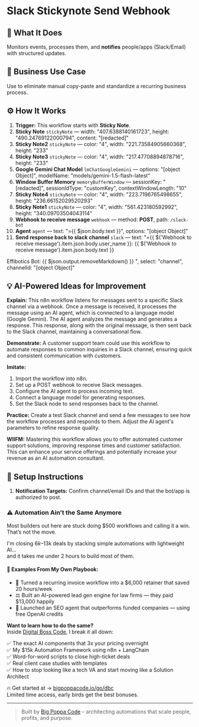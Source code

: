 # Slack Stickynote Send Webhook
## 🚀 What It Does
Monitors events, processes them, and **notifies** people/apps (Slack/Email) with structured updates.

## 💼 Business Use Case
Use to eliminate manual copy-paste and standardize a recurring business process.

## ⚙️ How It Works
1. **Trigger:** This workflow starts with **Sticky Note**.
2. **Sticky Note** `stickyNote` — width: "407.6388140161723", height: "490.24769122000794", content: "[redacted]"
3. **Sticky Note2** `stickyNote` — color: "4", width: "221.73584905660368", height: "233"
4. **Sticky Note3** `stickyNote` — color: "4", width: "217.47708894878716", height: "233"
5. **Google Gemini Chat Model** `lmChatGoogleGemini` — options: "[object Object]", modelName: "models/gemini-1.5-flash-latest"
6. **Window Buffer Memory** `memoryBufferWindow` — sessionKey: "[redacted]", sessionIdType: "customKey", contextWindowLength: "10"
7. **Sticky Note4** `stickyNote` — color: "4", width: "223.7196765498655", height: "236.66152029520293"
8. **Sticky Note1** `stickyNote` — color: "4", width: "561.423180592992", height: "340.09703504043114"
9. **Webhook to receive message** `webhook` — method: **POST**, path: `/slack-bot`
10. **Agent** `agent` — text: "={{ $json.body.text }}", options: "[object Object]"
11. **Send response back to slack channel** `slack` — text: "={{ $('Webhook to receive message').item.json.body.user_name }}: {{ $('Webhook to receive message').item.json.body.text }}

Effibotics Bot: {{ $json.output.removeMarkdown() }} ", select: "channel", channelId: "[object Object]"

## 💡 AI-Powered Ideas for Improvement
**Explain:** This n8n workflow listens for messages sent to a specific Slack channel via a webhook. Once a message is received, it processes the message using an AI agent, which is connected to a language model (Google Gemini). The AI agent analyzes the message and generates a response. This response, along with the original message, is then sent back to the Slack channel, maintaining a conversational flow.

**Demonstrate:** A customer support team could use this workflow to automate responses to common inquiries in a Slack channel, ensuring quick and consistent communication with customers.

**Imitate:** 
1. Import the workflow into n8n.
2. Set up a POST webhook to receive Slack messages.
3. Configure the AI agent to process incoming text.
4. Connect a language model for generating responses.
5. Set the Slack node to send responses back to the channel.

**Practice:** Create a test Slack channel and send a few messages to see how the workflow processes and responds to them. Adjust the AI agent's parameters to refine response quality.

**WIIFM:** Mastering this workflow allows you to offer automated customer support solutions, improving response times and customer satisfaction. This can enhance your service offerings and potentially increase your revenue as an AI automation consultant.

## 🔧 Setup Instructions
1. **Notification Targets:** Confirm channel/email IDs and that the bot/app is authorized to post.

### ⚠️ Automation Ain’t the Same Anymore

Most builders out here are stuck doing $500 workflows and calling it a win.  
That’s not the move.  

I'm closing $6k–$13k deals by stacking simple automations with lightweight AI...  
and it takes me under 2 hours to build most of them.

#### 🧠 Examples From My Own Playbook:
- 🔁 Turned a recurring invoice workflow into a $6,000 retainer that saved 20 hours/week  
- ⚖️ Built an AI-powered lead gen engine for law firms — they paid $13,000 happily  
- 🚀 Launched an SEO agent that outperforms funded companies — using free OpenAI credits  

**Want to learn how to do the same?**  
Inside [Digital Boss Code](https://bigpoppacode.io/go/dbc), I break it all down:

✅ The exact AI components that 3x your pricing overnight  
✅ My $15k Automation Framework using n8n + LangChain  
✅ Word-for-word scripts to close high-ticket deals  
✅ Real client case studies with templates  
✅ How to stop looking like a tech VA and start moving like a Solution Architect  

🔥 Get started at → [bigpoppacode.io/go/dbc](https://bigpoppacode.io/go/dbc)  
Limited time access, early birds get the best bonuses.

---
> Built by [Big Poppa Code](https://bigpoppacode.io) – architecting automations that scale people, profits, and purpose.
